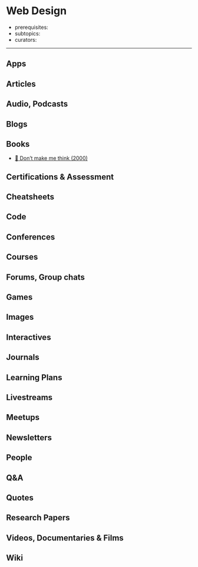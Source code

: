 # Web Design

- prerequisites:
- subtopics:
- curators:

------

## Apps

## Articles

## Audio, Podcasts

## Blogs

## Books

- [📕 Don’t make me think (2000)](http://www.goodreads.com/book/show/18197267-don-t-make-me-think-revisited)

## Certifications & Assessment

## Cheatsheets

## Code

## Conferences

## Courses

## Forums, Group chats

## Games

## Images

## Interactives

## Journals

## Learning Plans

## Livestreams

## Meetups

## Newsletters

## People

## Q&A

## Quotes

## Research Papers

## Videos, Documentaries & Films

## Wiki
